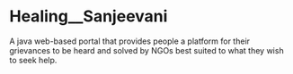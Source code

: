 # Healing__Sanjeevani
A java web-based portal that provides people a platform for their grievances to be heard and solved by NGOs best suited to what they wish to seek help.
